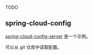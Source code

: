TODO

## spring-cloud-config


[spring-cloud-config-server](https://github.com/spring-cloud/spring-cloud-config/blob/master/spring-cloud-config-server)
是一个示例。

可以从 git 仓库中读取配置。